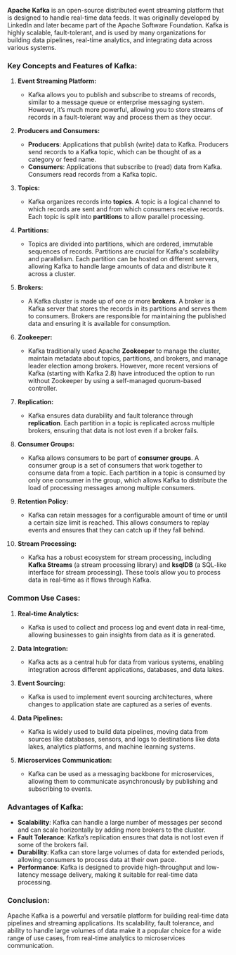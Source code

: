 **Apache Kafka** is an open-source distributed event streaming platform that is designed to handle real-time data feeds. It was originally developed by LinkedIn and later became part of the Apache Software Foundation. Kafka is highly scalable, fault-tolerant, and is used by many organizations for building data pipelines, real-time analytics, and integrating data across various systems.

### **Key Concepts and Features of Kafka:**

1. **Event Streaming Platform:**
   - Kafka allows you to publish and subscribe to streams of records, similar to a message queue or enterprise messaging system. However, it’s much more powerful, allowing you to store streams of records in a fault-tolerant way and process them as they occur.

2. **Producers and Consumers:**
   - **Producers**: Applications that publish (write) data to Kafka. Producers send records to a Kafka topic, which can be thought of as a category or feed name.
   - **Consumers**: Applications that subscribe to (read) data from Kafka. Consumers read records from a Kafka topic.

3. **Topics:**
   - Kafka organizes records into **topics**. A topic is a logical channel to which records are sent and from which consumers receive records. Each topic is split into **partitions** to allow parallel processing.

4. **Partitions:**
   - Topics are divided into partitions, which are ordered, immutable sequences of records. Partitions are crucial for Kafka's scalability and parallelism. Each partition can be hosted on different servers, allowing Kafka to handle large amounts of data and distribute it across a cluster.

5. **Brokers:**
   - A Kafka cluster is made up of one or more **brokers**. A broker is a Kafka server that stores the records in its partitions and serves them to consumers. Brokers are responsible for maintaining the published data and ensuring it is available for consumption.

6. **Zookeeper:**
   - Kafka traditionally used Apache **Zookeeper** to manage the cluster, maintain metadata about topics, partitions, and brokers, and manage leader election among brokers. However, more recent versions of Kafka (starting with Kafka 2.8) have introduced the option to run without Zookeeper by using a self-managed quorum-based controller.

7. **Replication:**
   - Kafka ensures data durability and fault tolerance through **replication**. Each partition in a topic is replicated across multiple brokers, ensuring that data is not lost even if a broker fails.

8. **Consumer Groups:**
   - Kafka allows consumers to be part of **consumer groups**. A consumer group is a set of consumers that work together to consume data from a topic. Each partition in a topic is consumed by only one consumer in the group, which allows Kafka to distribute the load of processing messages among multiple consumers.

9. **Retention Policy:**
   - Kafka can retain messages for a configurable amount of time or until a certain size limit is reached. This allows consumers to replay events and ensures that they can catch up if they fall behind.

10. **Stream Processing:**
    - Kafka has a robust ecosystem for stream processing, including **Kafka Streams** (a stream processing library) and **ksqlDB** (a SQL-like interface for stream processing). These tools allow you to process data in real-time as it flows through Kafka.

### **Common Use Cases:**

1. **Real-time Analytics:**
   - Kafka is used to collect and process log and event data in real-time, allowing businesses to gain insights from data as it is generated.

2. **Data Integration:**
   - Kafka acts as a central hub for data from various systems, enabling integration across different applications, databases, and data lakes.

3. **Event Sourcing:**
   - Kafka is used to implement event sourcing architectures, where changes to application state are captured as a series of events.

4. **Data Pipelines:**
   - Kafka is widely used to build data pipelines, moving data from sources like databases, sensors, and logs to destinations like data lakes, analytics platforms, and machine learning systems.

5. **Microservices Communication:**
   - Kafka can be used as a messaging backbone for microservices, allowing them to communicate asynchronously by publishing and subscribing to events.

### **Advantages of Kafka:**
- **Scalability**: Kafka can handle a large number of messages per second and can scale horizontally by adding more brokers to the cluster.
- **Fault Tolerance**: Kafka’s replication ensures that data is not lost even if some of the brokers fail.
- **Durability**: Kafka can store large volumes of data for extended periods, allowing consumers to process data at their own pace.
- **Performance**: Kafka is designed to provide high-throughput and low-latency message delivery, making it suitable for real-time data processing.

### **Conclusion:**
Apache Kafka is a powerful and versatile platform for building real-time data pipelines and streaming applications. Its scalability, fault tolerance, and ability to handle large volumes of data make it a popular choice for a wide range of use cases, from real-time analytics to microservices communication.